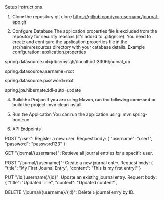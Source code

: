 Setup Instructions
1. Clone the repository
git clone https://github.com/yourusername/journal-app.git



3. Configure Database
The application.properties file is excluded from the repository for security reasons (it's added to .gitignore).
You need to create and configure the application.properties file in the src/main/resources directory with your database details. Example configuration:
application.properties

spring.datasource.url=jdbc:mysql://localhost:3306/journal_db

spring.datasource.username=root

spring.datasource.password=root

spring.jpa.hibernate.ddl-auto=update



4. Build the Project
If you are using Maven, run the following command to build the project:
mvn clean install


4. Run the Application
You can run the application using:
mvn spring-boot:run


5. API Endpoints


POST "/user": Register a new user.
Request body:
{
  "username": "user1",
  "password": "password123"
}


GET "/journal/{username}": Retrieve all journal entries for a specific user.

POST "/journal/{username}": Create a new journal entry.
Request body:
{
  "title": "My First Journal Entry",
  "content": "This is my first entry!"
}

PUT "/id/{username}/{id}": Update an existing journal entry.
Request body:
{
  "title": "Updated Title",
  "content": "Updated content"
}


DELETE "/journal/{username}/{id}": Delete a journal entry by ID.
